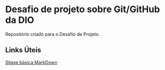 # Desafio de projeto sobre Git/GitHub da DIO
Repositório criado para o Desafio de Projeto.

## Links Úteis
[Sitaxe básica MarkDown](https://www.markdownguide.org) 
